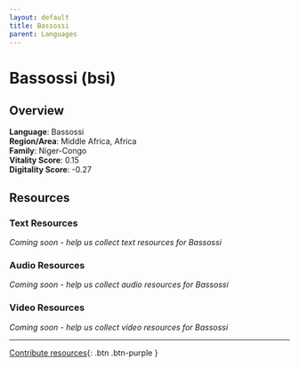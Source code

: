 ```yaml
---
layout: default
title: Bassossi
parent: Languages
---
```


# Bassossi (bsi)

## Overview

**Language**: Bassossi  
**Region/Area**: Middle Africa, Africa  
**Family**: Niger-Congo  
**Vitality Score**: 0.15  
**Digitality Score**: -0.27  

## Resources

### Text Resources
*Coming soon - help us collect text resources for Bassossi*

### Audio Resources
*Coming soon - help us collect audio resources for Bassossi*

### Video Resources
*Coming soon - help us collect video resources for Bassossi*

---

[Contribute resources](https://fairtrain.github.io/){: .btn .btn-purple }
